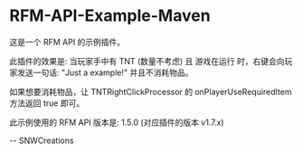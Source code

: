 # RFM-API-Example-Maven

这是一个 RFM API 的示例插件。

此插件的效果是: 当玩家手中有 TNT (数量不考虑) 且 游戏在运行 时，右键会向玩家发送一句话: "Just a example!" 并且不消耗物品。

如果想要消耗物品，让 TNTRightClickProcessor 的 onPlayerUseRequiredItem 方法返回 true 即可。

此示例使用的 RFM API 版本是: 1.5.0 (对应插件的版本 v1.7.x)

-- SNWCreations